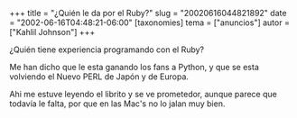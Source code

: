 +++
title = "¿Quién le da por el Ruby?"
slug = "20020616044821892"
date = "2002-06-16T04:48:21-06:00"
[taxonomies]
tema = ["anuncios"]
autor = ["Kahlil Johnson"]
+++

¿Quién tiene experiencia programando con el Ruby?

Me han dicho que le esta ganando los fans a Python, y que se esta
volviendo el Nuevo PERL de Japón y de Europa.

Ahi me estuve leyendo el librito y se ve prometedor, aunque parece que
todavía le falta, por que en las Mac's no lo jalan muy bien.
